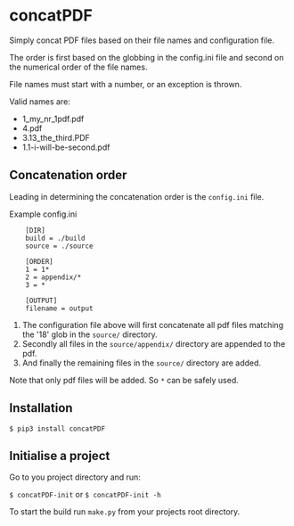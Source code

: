 # concatPDF

Simply concat PDF files based on their file names and configuration file.

The order is first based on the globbing in the config.ini file and second on the numerical order of the file names.

File names must start with a number, or an exception is thrown.

Valid names are:

* 1_my_nr_1pdf.pdf
* 4.pdf
* 3.13_the_third.PDF
* 1.1-i-will-be-second.pdf

## Concatenation order

Leading in determining the concatenation order is the `config.ini` file.

Example config.ini
```
    [DIR]
    build = ./build
    source = ./source

    [ORDER]
    1 = 1*
    2 = appendix/*
    3 = *

    [OUTPUT]
    filename = output
```

1. The configuration file above will first concatenate all pdf files matching the '18' glob in the `source/` directory.
2. Secondly all files in the `source/appendix/` directory are appended to the pdf.
3. And finally the remaining files in the `source/` directory are added.

Note that only pdf files will be added. So `*` can be safely used.

## Installation

`$ pip3 install concatPDF`

## Initialise a project

Go to you project directory and run:

`$ concatPDF-init` or `$ concatPDF-init -h`

To start the build run `make.py` from your projects root directory.

